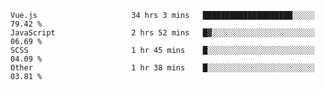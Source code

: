 
<!--
**xy406043/xy406043** is a ✨ _special_ ✨ repository because its `README.md` (this file) appears on your GitHub profile.

Here are some ideas to get you started:

- 🔭 I’m currently working on ...
- 🌱 I’m currently learning ...
- 👯 I’m looking to collaborate on ...
- 🤔 I’m looking for help with ...
- 💬 Ask me about ...
- 📫 How to reach me: ...
- 😄 Pronouns: ...
- ⚡ Fun fact: ...
-->

<!--START_SECTION:waka-->

```text
Vue.js                     34 hrs 3 mins   ████████████████████░░░░░   79.42 %
JavaScript                 2 hrs 52 mins   █▓░░░░░░░░░░░░░░░░░░░░░░░   06.69 %
SCSS                       1 hr 45 mins    █░░░░░░░░░░░░░░░░░░░░░░░░   04.09 %
Other                      1 hr 38 mins    █░░░░░░░░░░░░░░░░░░░░░░░░   03.81 %
```

<!--END_SECTION:waka-->

